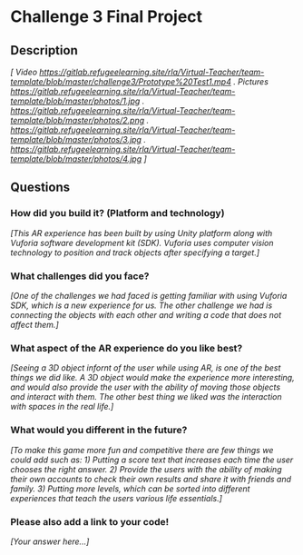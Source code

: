 # Challenge 3 Final Project

## Description

*[ Video https://gitlab.refugeelearning.site/rla/Virtual-Teacher/team-template/blob/master/challenge3/Prototype%20Test1.mp4 
.  Pictures https://gitlab.refugeelearning.site/rla/Virtual-Teacher/team-template/blob/master/photos/1.jpg . https://gitlab.refugeelearning.site/rla/Virtual-Teacher/team-template/blob/master/photos/2.png . https://gitlab.refugeelearning.site/rla/Virtual-Teacher/team-template/blob/master/photos/3.jpg . https://gitlab.refugeelearning.site/rla/Virtual-Teacher/team-template/blob/master/photos/4.jpg ]*

## Questions

### How did you build it? (Platform and technology)

*[This AR experience has been built by using Unity platform along with Vuforia software development kit (SDK). Vuforia uses computer vision technology to position and track objects after specifying a target.]*

### What challenges did you face?

*[One of the challenges we had faced is getting familiar with using Vuforia SDK, which is a new experience for us. The other challenge we had is connecting the objects with each other and writing a code that does not affect them.]*

### What aspect of the AR experience do you like best? 

*[Seeing a 3D object infornt of the user while using AR, is one of the best things we did like. A 3D object would make the experience more interesting, and would also provide the user with the ability of moving those objects and interact with them. The other best thing we liked was the interaction with spaces in the real life.]*

### What would you different in the future? 

*[To make this game more fun and competitive there are few things we could add such as: 1) Putting a score text that increases each time the user chooses the right answer. 2) Provide the users with the ability of making their own accounts to check their own results and share it with friends and family. 3) Putting more levels, which can be sorted into different experiences that teach the users various life essentials.]*

### Please also add a link to your code!

*[Your answer here...]*
